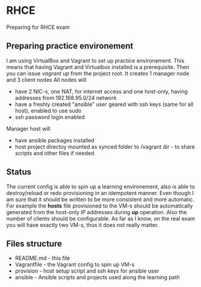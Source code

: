 # RHCE
Preparing for RHCE exam

## Preparing practice environement
I am using VirtualBox and Vagrant to set up practice environement. This means that having Vagrant and Virtualbox installed is a prerequisite. Then you can issue *vagrant up* from the project root. It creates 1 manager node and 3 client nodes
All nodes will
* have 2 NIC-s, one NAT, for internet access and one host-only, having addresses from 192.168.95.0/24 network
* have a freshly created "ansible" user geared with ssh keys (same for all host), enabled to use sudo
* ssh password login enabled

Manager host will
* have ansible packages installed
* host project directoy mounted as synced folder to /vagrant dir - to share scripts and other files if needed

## Status
The current config is able to spin up a learning environement, also is able to destroy/reload or redo provisioning in an idempotent manner.
Even though I am sure that it should be written to be more consistent and more automatic. 
For example the **hosts** file provisioned to the VM-s should be automatically generated from the host-only IP addresses during **up** operation. Also the number of clients should be configurable.
As far as I know, on the real exam you will have exactly two VM-s, thus it does not really matter.

## Files structure
* README.md - this file
* Vagrantfile - the Vagrant config to spin up VM-s
* provision - host setup script and ssh keys for ansible user
* ansible - Ansible scripts and projects used along the learning path

